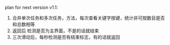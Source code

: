 
plan for next version v1.1:
1. 合并单次任务和多次任务，方法，每次查看关键字按键，统计非可按数目是否和总数相等
2. 返回后 检测是否为主界面，不是的话就结束
3. 三次滑动后，每秒检测是否有结束标志，有的话就返回